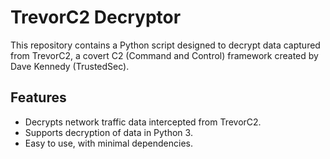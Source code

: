 # TrevorC2 Decryptor

This repository contains a Python script designed to decrypt data captured from TrevorC2, a covert C2 (Command and Control) framework created by Dave Kennedy (TrustedSec).

## Features

- Decrypts network traffic data intercepted from TrevorC2.
- Supports decryption of data in Python 3.
- Easy to use, with minimal dependencies.


